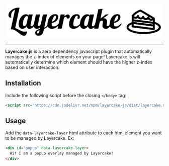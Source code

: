 <p align="center">
  <img alt="Layercake.js" src="./layercake.svg" />
</p>

----

**Layercake.js** is a zero dependency javascript plugin that automatically manages the z-index of elements on your page! Layercake.js will automatically determine which element should have the higher z-index based on user interaction.

## Installation
Include the following script before the closing `</body>` tag:
```html
<script src="https://cdn.jsdelivr.net/npm/layercake-js/dist/layercake.min.js"></script>
```

## Usage
Add the `data-layercake-layer` html attribute to each html element you want to be managed by Layercake. Ex:

```html
<div id="popup" data-layercake-layer>
  Hi! I am a popup overlay managed by Layercake!
</div>
```
